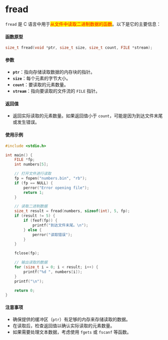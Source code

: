 # fread

`fread` 是 C 语言中用于<mark style="color:red;">从文件中读取二进制数据的函数</mark>。以下是它的主要信息：

#### 函数原型

```c
size_t fread(void *ptr, size_t size, size_t count, FILE *stream);
```

#### 参数

* **`ptr`**：指向存储读取数据的内存块的指针。
* **`size`**：每个元素的字节大小。
* **`count`**：要读取的元素数量。
* **`stream`**：指向要读取的文件流的 `FILE` 指针。

#### 返回值

* 返回实际读取的元素数量。如果返回值小于 `count`，可能是因为到达文件末尾或发生错误。

#### 使用示例

```c
#include <stdio.h>

int main() {
    FILE *fp;
    int numbers[5];

    // 打开文件进行读取
    fp = fopen("numbers.bin", "rb");
    if (fp == NULL) {
        perror("Error opening file");
        return 1;
    }

    // 读取二进制数据
    size_t result = fread(numbers, sizeof(int), 5, fp);
    if (result != 5) {
        if (feof(fp)) {
            printf("到达文件末尾。\n");
        } else {
            perror("读取错误");
        }
    }

    fclose(fp);

    // 输出读取的数据
    for (size_t i = 0; i < result; i++) {
        printf("%d ", numbers[i]);
    }
    printf("\n");

    return 0;
}
```

#### 注意事项

* 确保提供的缓冲区（`ptr`）有足够的内存来存储读取的数据。
* 在读取后，检查返回值以确认实际读取的元素数量。
* 如果需要处理文本数据，考虑使用 `fgets` 或 `fscanf` 等函数。

